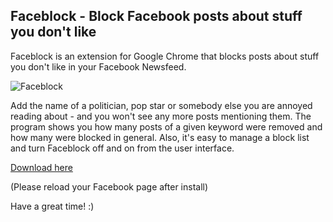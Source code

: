 ## Faceblock - Block Facebook posts about stuff you don't like 
Faceblock is an extension for Google Chrome that blocks posts about stuff you don't like in your Facebook Newsfeed.

![Faceblock](https://cloud.githubusercontent.com/assets/4130138/13584305/95ea84ca-e4be-11e5-8ab1-5755269fe6aa.png)

Add the name of a politician, pop star or somebody else you are annoyed reading about - and you won't see any more posts mentioning them.
The program shows you how many posts of a given keyword were removed and how many were blocked in general. Also, it's easy to manage a block list and turn Faceblock off and on from the user interface.

[Download here](https://chrome.google.com/webstore/detail/faceblock/aljnhamaajogdndmfnedoodpoofadkph)

(Please reload your Facebook page after install)

Have a great time! :)

